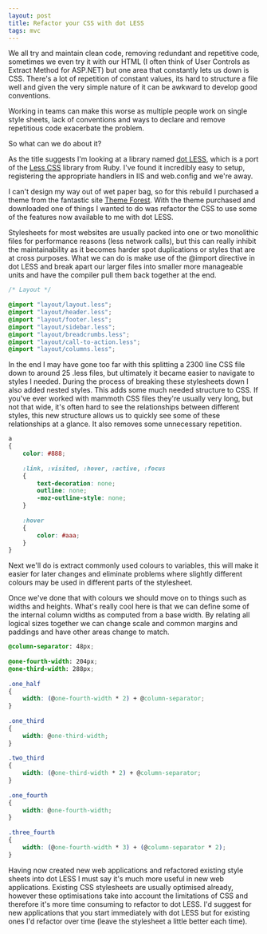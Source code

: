 ```yaml
---
layout: post
title: Refactor your CSS with dot LESS
tags: mvc
---
```


We all try and maintain clean code, removing redundant and repetitive code, sometimes we even try it with our HTML (I often think of User Controls as Extract Method for ASP.NET) but one area that constantly lets us down is CSS. There's a lot of repetition of constant values, its hard to structure a file well and given the very simple nature of it can be awkward to develop good conventions.

Working in teams can make this worse as multiple people work on single style sheets, lack of conventions and ways to declare and remove repetitious code exacerbate the problem.

So what can we do about it?

As the title suggests I'm looking at a library named [dot LESS](http://dotlesscss.com/), which is a port of the [Less CSS](http://lesscss.org/) library from Ruby. I've found it incredibly easy to setup, registering the appropriate handlers in IIS and web.config and we're away.

I can't design my way out of wet paper bag, so for this rebuild I purchased a theme from the fantastic site [Theme Forest](http://themeforest.net/). With the theme purchased and downloaded one of things I wanted to do was refactor the CSS to use some of the features now available to me with dot LESS.

Stylesheets for most websites are usually packed into one or two monolithic files for performance reasons (less network calls), but this can really inhibit the maintainability as it becomes harder spot duplications or styles that are at cross purposes. What we can do is make use of the @import directive in dot LESS and break apart our larger files into smaller more manageable units and have the compiler pull them back together at the end.

``` css
/* Layout */
 
@import "layout/layout.less";
@import "layout/header.less";
@import "layout/footer.less";
@import "layout/sidebar.less";
@import "layout/breadcrumbs.less";
@import "layout/call-to-action.less";
@import "layout/columns.less";
```

In the end I may have gone too far with this splitting a 2300 line CSS file down to around 25 .less files, but ultimately it became easier to navigate to styles I needed. During the process of breaking these stylesheets down I also added nested styles. This adds some much needed structure to CSS. If you've ever worked with mammoth CSS files they're usually very long, but not that wide, it's often hard to see the relationships between different styles, this new structure allows us to quickly see some of these relationships at a glance. It also removes some unnecessary repetition.

``` css
a
{
    color: #888;
 
    :link, :visited, :hover, :active, :focus
    {
        text-decoration: none;
        outline: none;
        -moz-outline-style: none;
    }
 
    :hover
    {
        color: #aaa;
    }
}
```

Next we'll do is extract commonly used colours to variables, this will make it easier for later changes and eliminate problems where slightly different colours may be used in different parts of the stylesheet.

Once we've done that with colours we should move on to things such as widths and heights. What's really cool here is that we can define some of the internal column widths as computed from a base width. By relating all logical sizes together we can change scale and common margins and paddings and have other areas change to match.

``` css
@column-separator: 48px;
 
@one-fourth-width: 204px;
@one-third-width: 288px;
 
.one_half
{
    width: (@one-fourth-width * 2) + @column-separator;
}
 
.one_third
{
    width: @one-third-width;
}
 
.two_third
{
    width: (@one-third-width * 2) + @column-separator;
}
 
.one_fourth
{
    width: @one-fourth-width;
}
 
.three_fourth
{
    width: (@one-fourth-width * 3) + (@column-separator * 2);
}
```

Having now created new web applications and refactored existing style sheets into dot LESS I must say it's much more useful in new web applications. Existing CSS stylesheets are usually optimised already, however these optimisations take into account the limitations of CSS and therefore it's more time consuming to refactor to dot LESS. I'd suggest for new applications that you start immediately with dot LESS but for existing ones I'd refactor over time (leave the stylesheet a little better each time).
